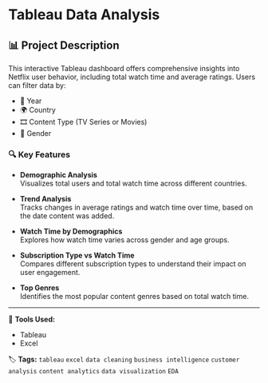 # Tableau Data Analysis

## 📊 Project Description

This interactive Tableau dashboard offers comprehensive insights into Netflix user behavior, including total watch time and average ratings. Users can filter data by:

- 📅 Year  
- 🌍 Country  
- 🎞️ Content Type (TV Series or Movies)  
- 👤 Gender

### 🔍 Key Features

- **Demographic Analysis**  
  Visualizes total users and total watch time across different countries.

- **Trend Analysis**  
  Tracks changes in average ratings and watch time over time, based on the date content was added.

- **Watch Time by Demographics**  
  Explores how watch time varies across gender and age groups.

- **Subscription Type vs Watch Time**  
  Compares different subscription types to understand their impact on user engagement.

- **Top Genres**  
  Identifies the most popular content genres based on total watch time.

---

🎯 **Tools Used:**  
- Tableau  
- Excel

🏷️ **Tags:** `tableau` `excel` `data cleaning` `business intelligence` `customer analysis` `content analytics` `data visualization` `EDA`
